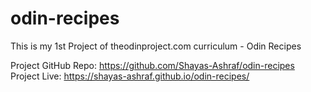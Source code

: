 # odin-recipes
This is my 1st Project of theodinproject.com curriculum - Odin Recipes


Project GitHub Repo: https://github.com/Shayas-Ashraf/odin-recipes
Project Live: https://shayas-ashraf.github.io/odin-recipes/